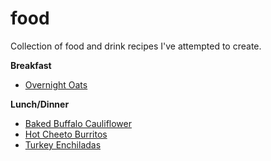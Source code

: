 # food
Collection of food and drink recipes I've attempted to create.

__Breakfast__
* [Overnight Oats](overnight_oats.md)

__Lunch/Dinner__
* [Baked Buffalo Cauliflower](baked_buffalo_cauliflower.md)
* [Hot Cheeto Burritos](hot_cheeto_burritos.md)
* [Turkey Enchiladas](turkey_enchiladas.md)
